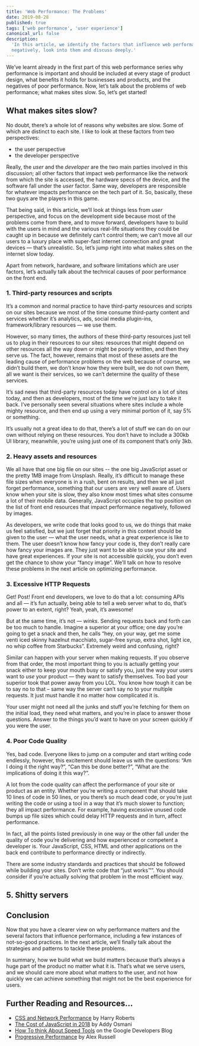 ```yaml
---
title: 'Web Performance: The Problems'
date: 2019-08-28
published: true
tags: ['web performance', 'user experience']
canonical_url: false
description:
  'In this article, we identify the factors that influence web performance
  negatively, look into them and discuss deeply.'
---
```


We’ve learnt already in the first part of this web performance series why
performance is important and should be included at every stage of product
design, what benefits it holds for businesses and products, and the negatives of
poor performance. Now, let’s talk about the problems of web performance; what
makes sites slow. So, let’s get started!

## What makes sites slow?

No doubt, there’s a whole lot of reasons why websites are slow. Some of which
are distinct to each site. I like to look at these factors from two
perspectives:

- the user perspective
- the developer perspective

Really, the _user_ and the _developer_ are the two main parties involved in this
discussion; all other factors that impact web performance like the network from
which the site is accessed, the hardware specs of the device, and the software
fall under the _user_ factor. Same way, developers are responsible for whatever
impacts performance on the tech part of it. So, basically, these two guys are
the players in this game.

That being said, in this article, we’ll look at things less from _user_
perspective, and focus on the development side because most of the problems come
from there, and to move forward, developers have to build with the users in mind
and the various real-life situations they could be caught up in because we
definitely can’t control them; we can’t move all our users to a luxury place
with super-fast internet connection and great devices — that’s unrealistic. So,
let’s jump right into what makes sites on the internet slow today.

Apart from network, hardware, and software limitations which are user factors,
let’s actually talk about the technical causes of poor performance on the front
end.

### 1. Third-party resources and scripts

It’s a common and normal practice to have third-party resources and scripts on
our sites because we most of the time consume third-party content and services
whether it’s analytics, ads, social media plugin-ins, framework/library
resources — we use them.

However, so many times, the authors of these third-party resources just tell us
to plug in their resources to our sites: resources that might depend on other
resources all the way down or might be poorly written, and then they serve us.
The fact, however, remains that most of these assets are the leading cause of
performance problems on the web because of course, we didn’t build them, we
don’t know how they were built, we do not own them, all we want is their
services, so we can’t determine the quality of these services.

It’s sad news that third-party resources today have control on a lot of sites
today, and then as developers, most of the time we’re just lazy to take it back.
I’ve personally seen several situations where sites include a whole mighty
resource, and then end up using a very minimal portion of it, say 5% or
something.

It’s usually not a great idea to do that, there’s a lot of stuff we can do on
our own without relying on these resources. You don’t have to include a 300kb UI
library, meanwhile, you’re using just one of its component that’s only 3kb.

### 2. Heavy assets and resources

We all have that one big file on our sites -- the one big JavaScript asset or
the pretty 1MB image from Unsplash. Really, it’s difficult to manage these file
sizes when everyone is in a rush, bent on results, and then we all just forget
performance, something that our users are very well aware of. Users know when
your site is slow, they also know most times what sites consume a lot of their
mobile data. Generally, JavaScript occupies the top position on the list of
front end resources that impact performance negatively, followed by images.

As developers, we write code that looks good to us, we do things that make us
feel satisfied, but we just forget that priority in this context should be given
to the user — what the user needs, what a great experience is like to them. The
user doesn’t know how fancy your code is, they don’t really care how fancy your
images are. They just want to be able to use your site and have great
experiences. If your site is not accessible quickly, you don’t even get the
chance to show your “fancy image”. We’ll talk on how to resolve these problems
in the next article on optimizing performance.

### 3. Excessive HTTP Requests

Get! Post! Front end developers, we love to do that a lot: consuming APIs and
all — it’s fun actually, being able to tell a web server what to do, that’s
power to an extent, right? Yeah, yeah, it’s awesome!

But at the same time, it’s not — _winks_. Sending requests back and forth can be
too much to handle. Imagine a superior at your office; one day you’re going to
get a snack and then, he calls “hey, on your way, get me some venti iced skinny
hazelnut macchiato, sugar-free syrup, extra shot, light ice, no whip coffee from
Starbucks”. Extremely weird and confusing, right?

Similar can happen with your server when making requests. If you observe from
that order, the most important thing to you is actually getting your snack
either to keep your mouth busy or satisfy you, just the way your users want to
_use_ your product — they want to satisfy themselves. Too bad your superior took
that power away from you LOL. You know how tough it can be to say no to that
&ndash; same way the server can’t say no to your multiple requests. It just must
handle it no matter how complicated it is.

Your user might not need all the junks and stuff you’re fetching for them on the
initial load, they need what matters, and you’re in place to answer those
questions. Answer to the things you’d want to have on your screen quickly if you
were the user.

### 4. Poor Code Quality

Yes, bad code. Everyone likes to jump on a computer and start writing code
endlessly, however, this excitement should leave us with the questions: “Am I
doing it the right way?”, “Can this be done better?”, “What are the implications
of doing it this way?”.

A lot from the code quality can affect the performance of your site or product
as an entity. Whether you’re writing a component that should take 10 lines of
code in 50 lines, or you there’s so much dead code, or you’re just writing the
code or using a tool in a way that it’s much slower to function; they all impact
performance. For example, having excessive unused code bumps up file sizes which
could delay HTTP requests and in turn, affect performance.

In fact, all the points listed previously in one way or the other fall under the
quality of code you’re delivering and how experienced or competent a developer
is. Your JavaScript, CSS, HTML and other applications on the back end contribute
to performance directly or indirectly.

There are some industry standards and practices that should be followed while
building your sites. Don’t write code that “just works™”. You should consider if
you’re actually solving that problem in the most efficient way.

## 5. Shitty servers

## Conclusion

Now that you have a clearer view on why performance matters and the several
factors that influence performance, including a few instances of not-so-good
practices. In the next article, we’ll finally talk about the strategies and
patterns to tackle these problems.

In summary, how we build what we build matters because that’s always a huge part
of the product no matter what it is. That’s what we serve users, and we should
care more about what matters to the user, and not how quickly we can achieve
something that might not be the best experience for users.

## Further Reading and Resources…

- [CSS and Network Performance](https://csswizardry.com/2018/11/css-and-network-performance/)
  by Harry Roberts
- [The Cost of JavaScript in 2018](https://medium.com/@addyosmani/the-cost-of-javascript-in-2018-7d8950fbb5d4)
  by Addy Osmani
- [How To think About Speed Tools](https://developers.google.com/web/fundamentals/performance/speed-tools/)
  on the Google Developers Blog
- [Progressive Performance](https://www.youtube.com/watch?v=4bZvq3nodf4) by Alex
  Russell
